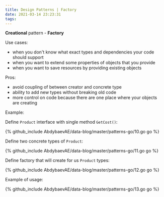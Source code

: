 ```yaml
---
title: Design Patterns | Factory
date: 2021-03-14 23:23:31
tags:
---
```


**Creational** pattern - **Factory**

Use cases:

- when you don't know what exact types and dependencies your code should support 
- when you want to extend some properties of objects that you provide
- when you want to save resources by providing existing objects 

Pros: 

- avoid coupling of between creator and concrete type 
- ability to add new types without breaking old code 
- more control on code because there are one place where your objects are creating

Example: 

Define <code>Product</code> interface with single method <code>GetCost()</code>:

{% github_include AbdybaevAE/data-blog/master/patterns-go/10.go go %}

Define two concrete types of <code>Product</code>:

{% github_include AbdybaevAE/data-blog/master/patterns-go/11.go go %}

Define factory that will create for us <code>Product</code> types:

{% github_include AbdybaevAE/data-blog/master/patterns-go/12.go go %}

Example of usage:

{% github_include AbdybaevAE/data-blog/master/patterns-go/13.go go %}

